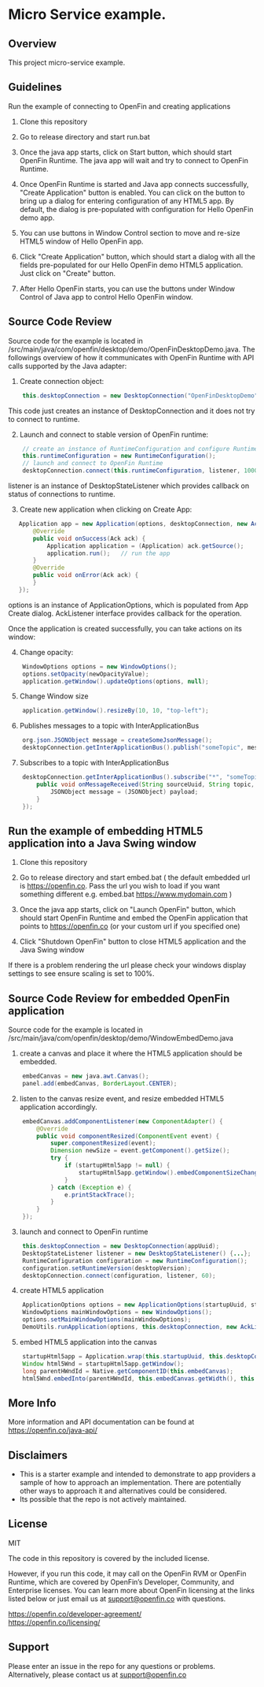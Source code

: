 # Micro Service example.

## Overview
This project micro-service example. 

## Guidelines
Run the example of connecting to OpenFin and creating applications

1. Clone this repository

2. Go to release directory and start run.bat

3. Once the java app starts, click on Start button, which should start OpenFin Runtime.  The java app will wait and try to connect to OpenFin Runtime.

4. Once OpenFin Runtime is started and Java app connects successfully,  "Create Application" button is enabled.  You can click on the button to bring up a dialog for entering configuration of any HTML5 app.  By default, the dialog is pre-populated with configuration for Hello OpenFin demo app.

5. You can use buttons in Window Control section to move and re-size HTML5 window of Hello OpenFin app.

6. Click "Create Application" button, which should start a dialog with all the fields pre-populated for our Hello OpenFin demo HTML5 application.  Just click on "Create" button.

7. After Hello OpenFin starts, you can use the buttons under Window Control of Java app to control Hello OpenFin window.

## Source Code Review

Source code for the example is located in /src/main/java/com/openfin/desktop/demo/OpenFinDesktopDemo.java.  The followings overview of how it communicates with OpenFin Runtime with API calls supported by the Java adapter:

1. Create connection object:

```java
	this.desktopConnection = new DesktopConnection("OpenFinDesktopDemo");
```
   This code just creates an instance of DesktopConnection and it does not try to connect to runtime.

2. Launch and connect to stable version of OpenFin runtime:

```java
	// create an instance of RuntimeConfiguration and configure Runtime by setting properties in RuntimeConfiguration
	this.runtimeConfiguration = new RuntimeConfiguration();
	// launch and connect to OpenFin Runtime
	desktopConnection.connect(this.runtimeConfiguration, listener, 10000);
```
   listener is an instance of DesktopStateListener which provides callback on status of connections to runtime.

3. Create new application when clicking on Create App:

 ```java
	Application app = new Application(options, desktopConnection, new AckListener() {
		@Override
		public void onSuccess(Ack ack) {
			Application application = (Application) ack.getSource();
			application.run();   // run the app
		}
		@Override
		public void onError(Ack ack) {
		}
	});
```
   options is an instance of ApplicationOptions, which is populated from App Create dialog.  AckListener interface provides callback for the operation.

   Once the application is created successfully, you can take actions on its window:

4.  Change opacity:

```java
	WindowOptions options = new WindowOptions();
	options.setOpacity(newOpacityValue);
	application.getWindow().updateOptions(options, null);
```

5. Change Window size

```java
	application.getWindow().resizeBy(10, 10, "top-left");
```

6. Publishes messages to a topic with InterApplicationBus

```java
	org.json.JSONObject message = createSomeJsonMessage();
	desktopConnection.getInterApplicationBus().publish("someTopic", message);
```

7. Subscribes to a topic with InterApplicationBus

```java
	desktopConnection.getInterApplicationBus().subscribe("*", "someTopic", new BusListener() {
		public void onMessageReceived(String sourceUuid, String topic, Object payload) {
			JSONObject message = (JSONObject) payload;
		}
	});
```

## Run the example of embedding HTML5 application into a Java Swing window

1. Clone this repository

2. Go to release directory and start embed.bat ( the default embedded url is https://openfin.co. Pass the url you wish to load if you want something different e.g. embed.bat https://www.mydomain.com )

3. Once the java app starts, click on "Launch OpenFin" button, which should start OpenFin Runtime and embed the OpenFin application that points to https://openfin.co (or your custom url if you specified one)

4. Click "Shutdown OpenFin" button to close HTML5 application and the Java Swing window

If there is a problem rendering the url please check your windows display settings to see ensure scaling is set to 100%.

## Source Code Review for embedded OpenFin application

Source code for the example is located in /src/main/java/com/openfin/desktop/demo/WindowEmbedDemo.java

1. create a canvas and place it where the HTML5 application should be embedded.

```java
	embedCanvas = new java.awt.Canvas();
	panel.add(embedCanvas, BorderLayout.CENTER);
```

2. listen to the canvas resize event, and resize embedded HTML5 application accordingly.

```java
	embedCanvas.addComponentListener(new ComponentAdapter() {
	    @Override
	    public void componentResized(ComponentEvent event) {
	        super.componentResized(event);
	        Dimension newSize = event.getComponent().getSize();
	        try {
	            if (startupHtml5app != null) {
	                startupHtml5app.getWindow().embedComponentSizeChange((int)newSize.getWidth(), (int)newSize.getHeight());
	            }
	        } catch (Exception e) {
	            e.printStackTrace();
	        }
	    }
	});
```

3. launch and connect to OpenFin runtime 

```java
	this.desktopConnection = new DesktopConnection(appUuid);
	DesktopStateListener listener = new DesktopStateListener() {...};
	RuntimeConfiguration configuration = new RuntimeConfiguration();
	configuration.setRuntimeVersion(desktopVersion);
	desktopConnection.connect(configuration, listener, 60);
```

4. create HTML5 application

```java
	ApplicationOptions options = new ApplicationOptions(startupUuid, startupUuid, openfin_app_url);
	WindowOptions mainWindowOptions = new WindowOptions();
	options.setMainWindowOptions(mainWindowOptions);
	DemoUtils.runApplication(options, this.desktopConnection, new AckListener() {...});
```

5. embed HTML5 application into the canvas

```java
	startupHtml5app = Application.wrap(this.startupUuid, this.desktopConnection);
	Window html5Wnd = startupHtml5app.getWindow();
	long parentHWndId = Native.getComponentID(this.embedCanvas);
	html5Wnd.embedInto(parentHWndId, this.embedCanvas.getWidth(), this.embedCanvas.getHeight(), new AckListener() {...});
```

## More Info
More information and API documentation can be found at https://openfin.co/java-api/

## Disclaimers
* This is a starter example and intended to demonstrate to app providers a sample of how to approach an implementation. There are potentially other ways to approach it and alternatives could be considered. 
* Its possible that the repo is not actively maintained.

## License
MIT

The code in this repository is covered by the included license.

However, if you run this code, it may call on the OpenFin RVM or OpenFin Runtime, which are covered by OpenFin’s Developer, Community, and Enterprise licenses. You can learn more about OpenFin licensing at the links listed below or just email us at support@openfin.co with questions.

https://openfin.co/developer-agreement/ <br/>
https://openfin.co/licensing/

## Support
Please enter an issue in the repo for any questions or problems. 
<br> Alternatively, please contact us at support@openfin.co
